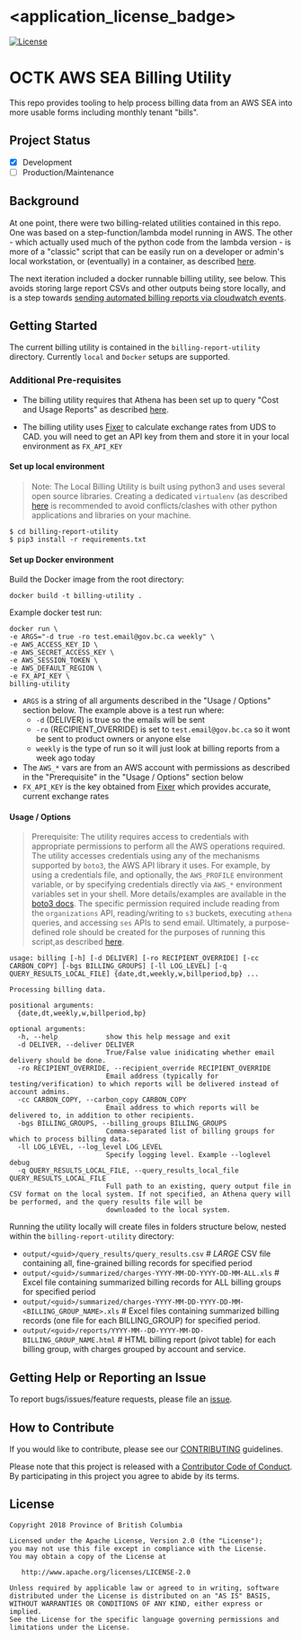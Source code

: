 # <application_license_badge>

[![License](https://img.shields.io/badge/License-Apache%202.0-blue.svg)](./LICENSE)

# OCTK AWS SEA Billing Utility

This repo provides tooling to help process billing data from an AWS SEA into more usable forms including monthly
tenant "bills".

## Project Status

- [x] Development
- [ ] Production/Maintenance

## Background

At one point, there were two billing-related utilities contained in this repo. One was based on a step-function/lambda model running in AWS.  The other - which actually used much of the python code from the lambda version - is more of a "classic" script that can be easily run on a developer or admin's local workstation, or (eventually) in a container, as described [here](https://github.com/bcgov/cloud-pathfinder/issues/1068).

The next iteration included a docker runnable billing utility, see below. This avoids storing large report CSVs and other outputs being store locally, and is a step towards [sending automated billing reports via cloudwatch events](https://github.com/bcgov/cloud-pathfinder/issues/1068).

## Getting Started

The current billing utility is contained in the `billing-report-utility` directory. Currently `local` and `Docker` setups are supported.

### Additional Pre-requisites

- The billing utility requires that Athena has been set up to query "Cost and Usage Reports" as described [here](https://docs.aws.amazon.com/cur/latest/userguide/cur-query-athena.html).

- The billing utility uses [Fixer](https://fixer.io/) to calculate exchange rates from UDS to CAD. you will need to get an API key from them and store it in your local environment as `FX_API_KEY`

#### Set up local environment

>Note: The Local Billing Utility is built using python3 and uses several open source libraries. Creating a dedicated `virtualenv` (as described [here](https://docs.python.org/3/library/venv.html) is recommended to avoid conflicts/clashes with other python applications and libraries on your machine.

```shell
$ cd billing-report-utility
$ pip3 install -r requirements.txt
```

#### Set up Docker environment
Build the Docker image from the root directory:
```shell
docker build -t billing-utility .
```

Example docker test run:

```shell
docker run \
-e ARGS="-d true -ro test.email@gov.bc.ca weekly" \
-e AWS_ACCESS_KEY_ID \
-e AWS_SECRET_ACCESS_KEY \
-e AWS_SESSION_TOKEN \
-e AWS_DEFAULT_REGION \
-e FX_API_KEY \
billing-utility
```
- `ARGS` is a string of all arguments described in the "Usage / Options" section below. The example above is a test run where:
  - `-d` (DELIVER) is true so the emails will be sent
  - `-ro` (RECIPIENT_OVERRIDE) is set to `test.email@gov.bc.ca` so it wont be sent to product owners or anyone else
  - `weekly` is the type of run so it will just look at billing reports from a week ago today
- The `AWS_*` vars are from an AWS account with permissions as described in the "Prerequisite" in the "Usage / Options" section below
- `FX_API_KEY` is the key obtained from [Fixer](https://fixer.io/) which provides accurate, current exchange rates

#### Usage / Options

> Prerequisite: The utility requires access to credentials with appropriate permissions to perform all the AWS operations required. The utility accesses credentials using any of the mechanisms supported by `boto3`, the AWS API library it uses.  For example, by using a credentials file, and optionally, the `AWS_PROFILE` environment variable, or by specifying credentials directly via `AWS_*` environment variables set in your shell.  More details/examples are available in the [boto3 docs](https://boto3.amazonaws.com/v1/documentation/api/latest/guide/credentials.html). The specific permission required include reading from the `organizations` API, reading/writing to `s3` buckets, executing `athena` queries, and accessing `ses` APIs to send email.  Ultimately, a purpose-defined role should be created for the purposes of running this script,as described [here](https://github.com/bcgov/cloud-pathfinder/issues/1067).

```shell
usage: billing [-h] [-d DELIVER] [-ro RECIPIENT_OVERRIDE] [-cc CARBON_COPY] [-bgs BILLING_GROUPS] [-ll LOG_LEVEL] [-q QUERY_RESULTS_LOCAL_FILE] {date,dt,weekly,w,billperiod,bp} ...

Processing billing data.

positional arguments:
  {date,dt,weekly,w,billperiod,bp}

optional arguments:
  -h, --help            show this help message and exit
  -d DELIVER, --deliver DELIVER
                        True/False value inidicating whether email delivery should be done.
  -ro RECIPIENT_OVERRIDE, --recipient_override RECIPIENT_OVERRIDE
                        Email address (typically for testing/verification) to which reports will be delivered instead of account admins.
  -cc CARBON_COPY, --carbon_copy CARBON_COPY
                        Email address to which reports will be delivered to, in addition to other recipients.
  -bgs BILLING_GROUPS, --billing_groups BILLING_GROUPS
                        Comma-separated list of billing groups for which to process billing data.
  -ll LOG_LEVEL, --log_level LOG_LEVEL
                        Specify logging level. Example --loglevel debug
  -q QUERY_RESULTS_LOCAL_FILE, --query_results_local_file QUERY_RESULTS_LOCAL_FILE
                        Full path to an existing, query output file in CSV format on the local system. If not specified, an Athena query will be performed, and the query results file will be
                        downloaded to the local system.

```

Running the utility locally will create files in folders structure below, nested within the `billing-report-utility` directory:
- `output/<guid>/query_results/query_results.csv`  # *LARGE* CSV file containing all, fine-grained billing records for specified period
- `output/<guid>/summarized/charges-YYYY-MM-DD-YYYY-DD-MM-ALL.xls`  # Excel file containing summarized billing records for ALL billing groups for specified period
- `output/<guid>/summarized/charges-YYYY-MM-DD-YYYY-DD-MM-<BILLING_GROUP_NAME>.xls`  # Excel files containing summarized billing records (one file for each  BILLING_GROUP) for specified period.
- `output/<guid>/reports/YYYY-MM--DD-YYYY-MM-DD-BILLING_GROUP_NAME.html`  # HTML billing report (pivot table) for each billing group, with charges grouped by account and service.

## Getting Help or Reporting an Issue

<!--- Example below, modify accordingly --->
To report bugs/issues/feature requests, please file an [issue](../../issues).

## How to Contribute

<!--- Example below, modify accordingly --->
If you would like to contribute, please see our [CONTRIBUTING](./CONTRIBUTING.md) guidelines.

Please note that this project is released with a [Contributor Code of Conduct](./CODE_OF_CONDUCT.md). By participating
in this project you agree to abide by its terms.

## License

    Copyright 2018 Province of British Columbia

    Licensed under the Apache License, Version 2.0 (the "License");
    you may not use this file except in compliance with the License.
    You may obtain a copy of the License at

       http://www.apache.org/licenses/LICENSE-2.0

    Unless required by applicable law or agreed to in writing, software
    distributed under the License is distributed on an "AS IS" BASIS,
    WITHOUT WARRANTIES OR CONDITIONS OF ANY KIND, either express or implied.
    See the License for the specific language governing permissions and
    limitations under the License.
